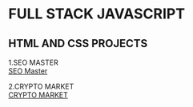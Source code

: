 # FULL STACK JAVASCRIPT 
## HTML AND CSS PROJECTS
1.SEO MASTER<BR>
[SEO Master](./HTML%20and%20CSS%20assignment/SEO%20MASTER)
<br>


2.CRYPTO MARKET<br>
[CRYPTO MARKET](./HTML%20and%20CSS%20assignment/DAO)<br>


